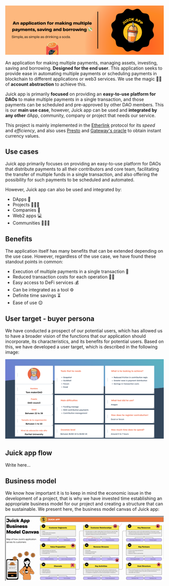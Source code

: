 ![Patron](/public/juick-background.png)
<p>
An application for making multiple payments, managing assets, investing, saving and borrowing. <b>Designed for the end user</b>. This application seeks to provide ease in automating multiple payments or scheduling payments in blockchain to different applications or web3 services. We use the magic 🧙🏼 of <b>account abstraction</b> to achieve this.

Juick app is primarily <b>focused</b> on providing an <b>easy-to-use platform for DAOs</b> to make multiple payments in a single transaction, and those payments can be scheduled and pre-approved by other DAO members. This is our <b>main use case</b>, however, Juick app can be used and <b>integrated by any other</b> dApp, community, company or project that needs our service.

This project is mainly implemented in the <a href="https://www.etherlink.com/">Etherlink</a> protocol for its <i>speed</i> and <i>efficiency</i>, and also uses <a href="https://gateway.fm/presto/">Presto</a> and <a href="https://gateway.fm/#goods-sec">Gateway's oracle</a> to obtain instant currency values.
</p>
<h2>Use cases</h2>
<p>
Juick app primarily focuses on providing an easy-to-use platform for DAOs that distribute payments to all their contributors and core team, facilitating the transfer of multiple funds in a single transaction, and also offering the possibility for such payments to be scheduled and automated.

However, Juick app can also be used and integrated by:

- DApps 📲
- Projects 🧑🏻‍💻
- Companies 🏢
- Web2 apps 💻
- Communities 🙎🏻‍♀️
</p>
<h2>Benefits</h2>
<p>
The application itself has many benefits that can be extended depending on the use case. However, regardless of the use case, we have found these standout points in common:

- Execution of multiple payments in a single transaction 💸
- Reduced transaction costs for each operation 🫰🏼
- Easy access to DeFi services 💰
- Can be integrated as a tool ⚙️
- Definite time savings ⏳
- Ease of use 😌
</p>
<h2>User target - buyer persona</h2>
<p>
We have conducted a prospect of our potential users, which has allowed us to have a broader vision of the functions that our application should incorporate, its characteristics, and its benefits for potential users. Based on this, we have developed a user target, which is described in the following image:
</p>

![BuyerPersona](/public/buyer-persona.png)
<h2>Juick app flow</h2>
<p>Write here...</p>
<h2>Business model</h2>
<p>
We know how important it is to keep in mind the economic issue in the development of a project, that is why we have invested time establishing an appropriate business model for our project and creating a structure that can be sustainable. We present here, the business model canvas of Juick app:

![BusinessModelCanvas](/public/juick-app-business-model-canvas.png)
</p>